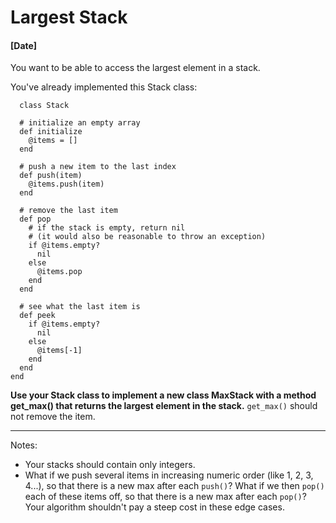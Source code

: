 # Largest Stack
#### [Date]

You want to be able to access the largest element in a stack.

You've already implemented this Stack class:
```
  class Stack

  # initialize an empty array
  def initialize
    @items = []
  end

  # push a new item to the last index
  def push(item)
    @items.push(item)
  end

  # remove the last item
  def pop
    # if the stack is empty, return nil
    # (it would also be reasonable to throw an exception)
    if @items.empty?
      nil
    else
      @items.pop
    end
  end

  # see what the last item is
  def peek
    if @items.empty?
      nil
    else
      @items[-1]
    end
  end
end
```

**Use your Stack class to implement a new class MaxStack with a method get_max() that returns the largest element in the stack.** `get_max()` should not remove the item.

---

Notes:
- Your stacks should contain only integers.
- What if we push several items in increasing numeric order (like 1, 2, 3, 4...), so that there is a new max after each `push()`? What if we then `pop()` each of these items off, so that there is a new max after each `pop()`? Your algorithm shouldn't pay a steep cost in these edge cases.
